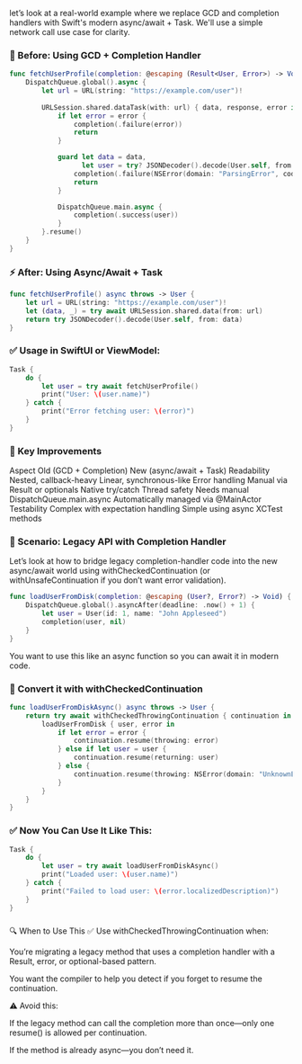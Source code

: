 let’s look at a real-world example where we replace GCD and completion handlers with Swift's modern async/await + Task. We'll use a simple network call use case for clarity.

### 🧵 Before: Using GCD + Completion Handler

```swift
func fetchUserProfile(completion: @escaping (Result<User, Error>) -> Void) {
    DispatchQueue.global().async {
        let url = URL(string: "https://example.com/user")!
        
        URLSession.shared.dataTask(with: url) { data, response, error in
            if let error = error {
                completion(.failure(error))
                return
            }

            guard let data = data,
                  let user = try? JSONDecoder().decode(User.self, from: data) else {
                completion(.failure(NSError(domain: "ParsingError", code: 0)))
                return
            }

            DispatchQueue.main.async {
                completion(.success(user))
            }
        }.resume()
    }
}
```

### ⚡ After: Using Async/Await + Task

```swift
func fetchUserProfile() async throws -> User {
    let url = URL(string: "https://example.com/user")!
    let (data, _) = try await URLSession.shared.data(from: url)
    return try JSONDecoder().decode(User.self, from: data)
}
```

### ✅ Usage in SwiftUI or ViewModel:

```swift
Task {
    do {
        let user = try await fetchUserProfile()
        print("User: \(user.name)")
    } catch {
        print("Error fetching user: \(error)")
    }
}
```

### 🎯 Key Improvements

Aspect	Old (GCD + Completion)	New (async/await + Task)
Readability	Nested, callback-heavy	Linear, synchronous-like
Error handling	Manual via Result or optionals	Native try/catch
Thread safety	Needs manual DispatchQueue.main.async	Automatically managed via @MainActor
Testability	Complex with expectation handling	Simple using async XCTest methods


### 🧵 Scenario: Legacy API with Completion Handler
Let’s look at how to bridge legacy completion-handler code into the new async/await world using withCheckedContinuation (or withUnsafeContinuation if you don’t want error validation).

```swift
func loadUserFromDisk(completion: @escaping (User?, Error?) -> Void) {
    DispatchQueue.global().asyncAfter(deadline: .now() + 1) {
        let user = User(id: 1, name: "John Appleseed")
        completion(user, nil)
    }
}
```
You want to use this like an async function so you can await it in modern code.


### 🔁 Convert it with withCheckedContinuation

```swift
func loadUserFromDiskAsync() async throws -> User {
    return try await withCheckedThrowingContinuation { continuation in
        loadUserFromDisk { user, error in
            if let error = error {
                continuation.resume(throwing: error)
            } else if let user = user {
                continuation.resume(returning: user)
            } else {
                continuation.resume(throwing: NSError(domain: "UnknownError", code: -1))
            }
        }
    }
}
```

### ✅ Now You Can Use It Like This:

```swift
Task {
    do {
        let user = try await loadUserFromDiskAsync()
        print("Loaded user: \(user.name)")
    } catch {
        print("Failed to load user: \(error.localizedDescription)")
    }
}
```

### 
🔍 When to Use This
✅ Use withCheckedThrowingContinuation when:

You’re migrating a legacy method that uses a completion handler with a Result, error, or optional-based pattern.

You want the compiler to help you detect if you forget to resume the continuation.

⚠️ Avoid this:

If the legacy method can call the completion more than once—only one resume() is allowed per continuation.

If the method is already async—you don’t need it.


